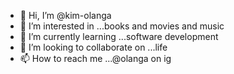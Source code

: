 - 👋 Hi, I’m @kim-olanga
- 👀 I’m interested in ...books and movies and music
- 🌱 I’m currently learning ...software development 
- 💞️ I’m looking to collaborate on ...life
- 📫 How to reach me ...@olanga on ig

<!---
kim-olanga/kim-olanga is a ✨ special ✨ repository because its `README.md` (this file) appears on your GitHub profile.
You can click the Preview link to take a look at your changes.
--->
